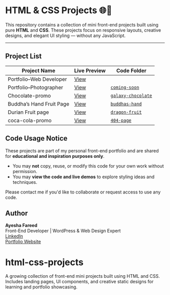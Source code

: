 # HTML & CSS Projects 🌐🎨

This repository contains a collection of mini front-end projects built using pure **HTML** and **CSS**. These projects focus on responsive layouts, creative designs, and elegant UI styling — without any JavaScript.

---

## Project List

| Project Name            | Live Preview                                        | Code Folder                              |
|-------------------------|-----------------------------------------------------|----------------------------------        |
| Portfolio–Web Developer | [View](https://portfolios-frontend-developer.netlify.app/) 
| Portfolio–Photographer  | [View](https://portfolios-photographer.netlify.app/)   | [`coming-soon`](./coming-soon)    |     
| Chocolate-promo         | [View](https://chocolate-promo-page.netlify.app/)   | [`galaxy-chocolate`](./galaxy-chocolate) |
| Buddha’s Hand Fruit Page| [View](https://buddhas-hand.netlify.app/)  | [`buddhas-hand`](./buddhas-hand)    |
| Durian Fruit page       | [View](https://durian-fruit.netlify.app/)           | [`dragon-fruit`](./dragon-fruit)          |
| coca-cola-promo         | [View](https://coca-cola-promotion.netlify.app/)           | [`404-page`](./404-page)           |


## Code Usage Notice

These projects are part of my personal front-end portfolio and are shared for **educational and inspiration purposes only**.

- You may **not** copy, reuse, or modify this code for your own work without permission.
- You may **view the code and live demos** to explore styling ideas and techniques.

Please contact me if you'd like to collaborate or request access to use any code.


## Author

**Ayesha Fareed**  
Front-End Developer | WordPress & Web Design Expert  
[LinkedIn](https://www.linkedin.com/in/ayeshaa-fareed/)  
[Portfolio Website](https://your-portfolio-link.com)

# html-css-projects
A growing collection of front-end mini projects built using HTML and CSS. Includes landing pages, UI components, and creative static designs for learning and portfolio showcasing.
